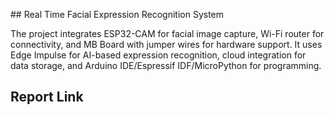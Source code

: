 ## Real Time Facial Expression Recognition System

The project integrates ESP32-CAM for facial image capture, Wi-Fi router for connectivity, and MB Board with jumper wires for hardware support. It uses Edge Impulse for AI-based expression recognition, cloud integration for data storage, and Arduino IDE/Espressif IDF/MicroPython for programming.

## Report Link

